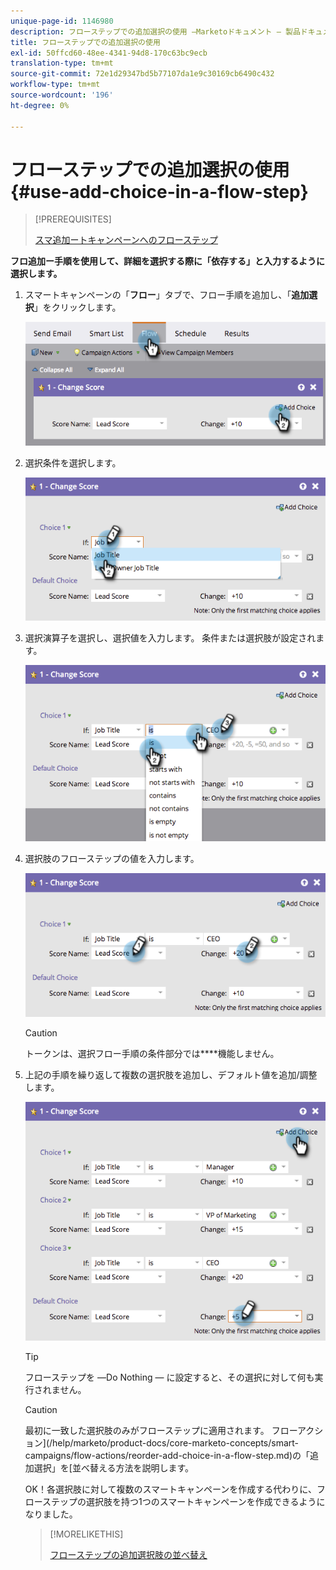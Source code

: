 ```yaml
---
unique-page-id: 1146980
description: フローステップでの追加選択の使用 —Marketoドキュメント — 製品ドキュメント
title: フローステップでの追加選択の使用
exl-id: 50ffcd60-48ee-4341-94d8-170c63bc9ecb
translation-type: tm+mt
source-git-commit: 72e1d29347bd5b77107da1e9c30169cb6490c432
workflow-type: tm+mt
source-wordcount: '196'
ht-degree: 0%

---
```


# フローステップでの追加選択の使用{#use-add-choice-in-a-flow-step}

>[!PREREQUISITES]
>
>[スマ追加ートキャンペーンへのフローステップ](/help/marketo/product-docs/core-marketo-concepts/smart-campaigns/flow-actions/add-a-flow-step-to-a-smart-campaign.md)

**フロ追加ー手順を使用して、詳細を選択する際に「依存する」と入力するように選択します。** 

1. スマートキャンペーンの「**フロー**」タブで、フロー手順を追加し、「**追加選択**」をクリックします。

   ![](assets/image2014-9-22-11-3a58-3a20.png)

1. 選択条件を選択します。

   ![](assets/image2014-9-22-11-3a58-3a50.png)

1. 選択演算子を選択し、選択値を入力します。 条件または選択肢が設定されます。

   ![](assets/image2014-9-22-11-3a58-3a54.png)

1. 選択肢のフローステップの値を入力します。

   ![](assets/image2014-9-22-11-3a58-3a57.png)

   >[!CAUTION]
   >
   >トークンは、選択フロー手順の条件部分では&#x200B;****&#x200B;機能しません。

1. 上記の手順を繰り返して複数の選択肢を追加し、デフォルト値を追加/調整します。

   ![](assets/image2014-9-22-11-3a58-3a59.png)

   >[!TIP]
   >
   >フローステップを —Do Nothing — に設定すると、その選択に対して何も実行されません。

   >[!CAUTION]
   >
   >最初に一致した選択肢のみがフローステップに適用されます。 フローアクション](/help/marketo/product-docs/core-marketo-concepts/smart-campaigns/flow-actions/reorder-add-choice-in-a-flow-step.md)の「追加選択」を[並べ替える方法を説明します。

   OK！各選択肢に対して複数のスマートキャンペーンを作成する代わりに、フローステップの選択肢を持つ1つのスマートキャンペーンを作成できるようになりました。

   >[!MORELIKETHIS]
   >
   >[フローステップの追加選択肢の並べ替え](/help/marketo/product-docs/core-marketo-concepts/smart-campaigns/flow-actions/reorder-add-choice-in-a-flow-step.md)
